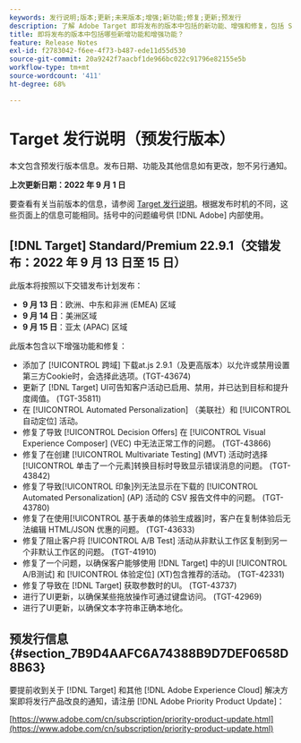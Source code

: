 ```yaml
---
keywords: 发行说明;版本;更新;未来版本;增强;新功能;修复;更新;预发行
description: 了解 Adobe Target 即将发布的版本中包括的新功能、增强和修复，包括 SDK、API 和 JavaScript 库。
title: 即将发布的版本中包括哪些新增功能和增强功能？
feature: Release Notes
exl-id: f2783042-f6ee-4f73-b487-ede11d55d530
source-git-commit: 20a9242f7aacbf1de966bc022c91796e82155e5b
workflow-type: tm+mt
source-wordcount: '411'
ht-degree: 68%

---
```


# Target 发行说明（预发行版本）

本文包含预发行版本信息。发布日期、功能及其他信息如有更改，恕不另行通知。

**上次更新日期：2022 年 9 月 1 日**

要查看有关当前版本的信息，请参阅 [Target 发行说明](release-notes.md)。根据发布时机的不同，这些页面上的信息可能相同。括号中的问题编号供 [!DNL Adobe] 内部使用。

## [!DNL Target] Standard/Premium 22.9.1（交错发布：2022 年 9 月 13 日至 15 日）

此版本将按照以下交错发布计划发布：

* **9 月 13 日**：欧洲、中东和非洲 (EMEA) 区域
* **9 月 14 日**：美洲区域
* **9 月 15 日**：亚太 (APAC) 区域

此版本包含以下增强功能和修复：

* 添加了 [!UICONTROL 跨域] 下载at.js 2.9.1（及更高版本）以允许或禁用设置第三方Cookie时，会选择此选项。(TGT-43674)
* 更新了 [!DNL Target] UI可告知客户活动已启用、禁用，并已达到目标和提升度阈值。 (TGT-35811)
* 在 [!UICONTROL Automated Personalization] （美联社）和 [!UICONTROL 自动定位] 活动。
* 修复了导致 [!UICONTROL Decision Offers] 在 [!UICONTROL Visual Experience Composer] (VEC) 中无法正常工作的问题。 (TGT-43866)
* 修复了在创建 [!UICONTROL Multivariate Testing] (MVT) 活动时选择[!UICONTROL 单击了一个元素]转换目标时导致显示错误消息的问题。 (TGT-43842)
* 修复了导致[!UICONTROL 印象]列无法显示在下载的 [!UICONTROL Automated Personalization] (AP) 活动的 CSV 报告文件中的问题。 (TGT-43780)
* 修复了在使用[!UICONTROL 基于表单的体验生成器]时，客户在复制体验后无法编辑 HTML/JSON 优惠的问题。 (TGT-43633)
* 修复了阻止客户将 [!UICONTROL A/B Test] 活动从非默认工作区复制到另一个非默认工作区的问题。 (TGT-41910)
* 修复了一个问题，以确保客户能够使用 [!DNL Target] 中的UI [!UICONTROL A/B测试] 和 [!UICONTROL 体验定位] (XT)包含推荐的活动。 (TGT-42331)
* 修复了导致在 [!DNL Target] 获取参数时的UI。 (TGT-43737)
* 进行了UI更新，以确保某些拖放操作可通过键盘访问。 (TGT-42969)
* 进行了UI更新，以确保文本字符串正确本地化。

## 预发行信息 {#section_7B9D4AAFC6A74388B9D7DEF0658D8B63}

要提前收到关于 [!DNL Target] 和其他 [!DNL Adobe Experience Cloud] 解决方案即将发行产品改良的通知，请注册 [!DNL Adobe Priority Product Update]：

[https://www.adobe.com/cn/subscription/priority-product-update.html](https://www.adobe.com/cn/subscription/priority-product-update.html)
